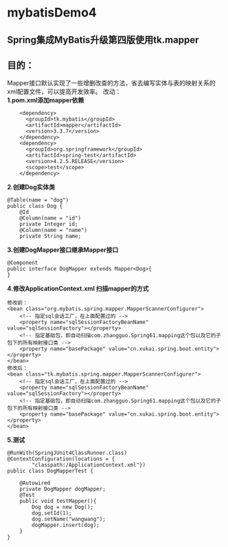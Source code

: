 # mybatisDemo4
## Spring集成MyBatis升级第四版使用tk.mapper
## 目的： 
Mapper接口默认实现了一些增删改查的方法，省去编写实体与表的映射关系的xml配置文件，可以提高开发效率。
改动：  
**1.pom.xml添加mapper依赖**
```
    <dependency>
      <groupId>tk.mybatis</groupId>
      <artifactId>mapper</artifactId>
      <version>3.3.7</version>
    </dependency>
    <dependency>
      <groupId>org.springframework</groupId>
      <artifactId>spring-test</artifactId>
      <version>4.2.5.RELEASE</version>
      <scope>test</scope>
    </dependency>
```
**2.创建Dog实体类**  
```
@Table(name = "dog")
public class Dog {
    @Id
    @Column(name = "id")
    private Integer id;
    @Column(name = "name")
    private String name;
```
**3.创建DogMapper接口继承Mapper接口**
```
@Component
public interface DogMapper extends Mapper<Dog>{
}
```
**4.修改ApplicationContext.xml 扫描mapper的方式**
```
修改前：
<bean class="org.mybatis.spring.mapper.MapperScannerConfigurer">
    <!-- 指定sql会话工厂，在上面配置过的 -->
    <property name="sqlSessionFactoryBeanName" value="sqlSessionFactory"></property>
    <!-- 指定基础包，即自动扫描com.zhangguo.Spring61.mapping这个包以及它的子包下的所有映射接口类 -->
    <property name="basePackage" value="cn.xukai.spring.boot.entity"></property>
</bean>
修改后：
<bean class="tk.mybatis.spring.mapper.MapperScannerConfigurer">
    <!-- 指定sql会话工厂，在上面配置过的 -->
    <property name="sqlSessionFactoryBeanName" value="sqlSessionFactory"></property>
    <!-- 指定基础包，即自动扫描com.zhangguo.Spring61.mapping这个包以及它的子包下的所有映射接口类 -->
    <property name="basePackage" value="cn.xukai.spring.boot.entity"></property>
</bean>
```
**5.测试**
```
@RunWith(SpringJUnit4ClassRunner.class)
@ContextConfiguration(locations = {
        "classpath:/ApplicationContext.xml"})
public class DogMapperTest {

    @Autowired
    private DogMapper dogMapper;
    @Test
    public void testMapper(){
        Dog dog = new Dog();
        dog.setId(1);
        dog.setName("wangwang");
        dogMapper.insert(dog);
    }
}
```

